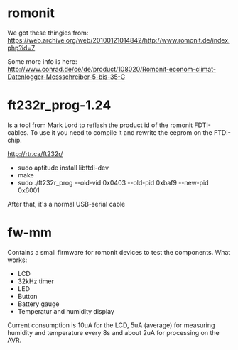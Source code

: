 # romonit

We got these thingies from:
https://web.archive.org/web/20100121014842/http://www.romonit.de/index.php?id=7

Some more info is here:
http://www.conrad.de/ce/de/product/108020/Romonit-econom-climat-Datenlogger-Messschreiber-5-bis-35-C

# ft232r_prog-1.24
Is a tool from Mark Lord to reflash the product id of the romonit FDTI-cables.
To use it you need to compile it and rewrite the eeprom on the FTDI-chip.

http://rtr.ca/ft232r/

- sudo aptitude install libftdi-dev
- make
- sudo ./ft232r_prog --old-vid 0x0403 --old-pid 0xbaf9 --new-pid 0x6001

After that, it's a normal USB-serial cable

# fw-mm
Contains a small firmware for romonit devices to test the components.
What works:
- LCD
- 32kHz timer
- LED
- Button
- Battery gauge
- Temperatur and humidity display

Current consumption is 10uA for the LCD, 5uA (average) for measuring humidity
and temperature every 8s and about 2uA for processing on the AVR.

